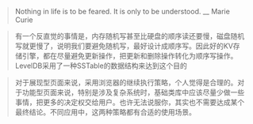 > Nothing in life is to be feared. It is only to be understood.
__ Marie Curie

> 有一个反直觉的事情是，内存随机写甚至比硬盘的顺序读还要慢，磁盘随机写就更慢了，说明我们要避免随机写，最好设计成顺序写。因此好的KV存储引擎，都在尽量避免更新操作，把更新和删除操作转化为顺序写操作。LevelDB采用了一种SSTable的数据结构来达到这个目的

> 对于展现型页面来说，采用浏览器的继续执行策略，个人觉得是合理的。对于功能型页面来说，特别是涉及复杂系统时，基础类库中应该尽量少做一些事情，把更多的决定权交给用户。也许无法说服你，其实也不需要达成某个最终结论。不同应用中，这两种策略都有合适的使用场景。
